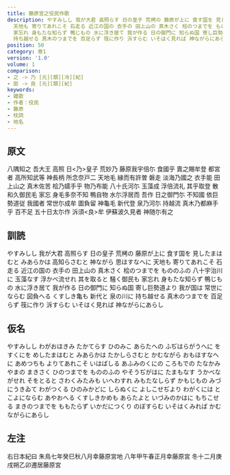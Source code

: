 ```yaml
---
title: 藤原宮之役民作歌
description: やすみしし 我が大君 高照らす 日の皇子 荒栲の 藤原が上に 食す国を 見したまはむと みあらかは 高知らさむと 神ながら 思ほすなへに
  天地も 寄りてあれこそ 石走る 近江の国の 衣手の 田上山の 真木さく 桧のつまでを もののふの 八十宇治川に 玉藻なす 浮かべ流せれ 其を取ると 騒く御民も
  家忘れ 身もたな知らず 鴨じもの 水に浮き居て 我が作る 日の御門に 知らぬ国 寄し巨勢道より 我が国は 常世にならむ 図負へる くすしき亀も 新代と 泉の川に
  持ち越せる 真木のつまでを 百足らず 筏に作り 泝すらむ いそはく見れば 神ながらにあらし
position: 50
category: 巻1
version: '1.0'
volume: 1
comparison:
- 之 -> 乃 [元][類][冷][紀]
- 郎 -> 良 [元][類][紀]
keywords:
- 雑歌
- 作者：役民
- 藤原
- 枕詞
- 地名
---
```


## 原文

八隅知之 吾大王 高照 日<乃>皇子 荒妙乃 藤原我宇倍尓 食國乎 賣之賜牟登 都宮者 高所知武等 神長柄 所念奈戸二 天地毛 縁而有許曽 磐走 淡海乃國之 衣手能 田上山之 真木佐苦 桧乃嬬手乎 物乃布能 八十氏河尓 玉藻成 浮倍流礼 其乎取登 散和久御民毛 家忘 身毛多奈不知 鴨自物 水尓浮居而 吾作 日之御門尓 不知國 依巨勢道従 我國者 常世尓成牟 圖負留 神龜毛 新代登 泉乃河尓 持越流 真木乃都麻手乎 百不足 五十日太尓作 泝須<良>牟 伊蘇波久見者 神随尓有之

## 訓読

やすみしし 我が大君 高照らす 日の皇子 荒栲の 藤原が上に 食す国を 見したまはむと みあらかは 高知らさむと 神ながら 思ほすなへに 天地も 寄りてあれこそ 石走る 近江の国の 衣手の 田上山の 真木さく 桧のつまでを もののふの 八十宇治川に 玉藻なす 浮かべ流せれ 其を取ると 騒く御民も 家忘れ 身もたな知らず 鴨じもの 水に浮き居て 我が作る 日の御門に 知らぬ国 寄し巨勢道より 我が国は 常世にならむ 図負へる くすしき亀も 新代と 泉の川に 持ち越せる 真木のつまでを 百足らず 筏に作り 泝すらむ いそはく見れば 神ながらにあらし

## 仮名

やすみしし わがおほきみ たかてらす ひのみこ あらたへの ふぢはらがうへに をすくにを めしたまはむと みあらかは たかしらさむと かむながら おもほすなへに あめつちも よりてあれこそ いはばしる あふみのくにの ころもでの たなかみやまの まきさく ひのつまでを もののふの やそうぢがはに たまもなす うかべながせれ そをとると さわくみたみも いへわすれ みもたなしらず かもじもの みづにうきゐて わがつくる ひのみかどに しらぬくに よしこせぢより わがくには とこよにならむ あやおへる くすしきかめも あらたよと いづみのかはに もちこせる まきのつまでを ももたらず いかだにつくり のぼすらむ いそはくみれば かむながらにあらし

## 左注

右日本紀曰 朱鳥七年癸巳秋八月幸藤原宮地 八年甲午春正月幸藤原宮 冬十二月庚戌朔乙卯遷居藤原宮
